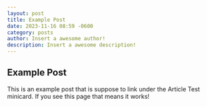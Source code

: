 ```yaml
---
layout: post
title: Example Post
date: 2023-11-16 08:59 -0600
category: posts
author: Insert a awesome author!
description: Insert a awesome description!
---
```


## Example Post

This is an example post that is suppose to link under the Article Test minicard. If you see this page that means it works!
